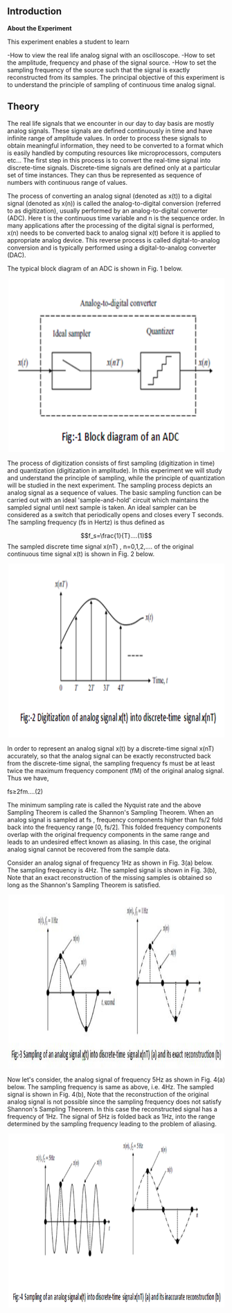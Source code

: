 ## Introduction

**About the Experiment**


This experiment enables a student to learn

-How to view the real life analog signal with an oscilloscope.
-How to set the amplitude, frequency and phase of the signal source.
-How to set the sampling frequency of the source such that the signal is exactly reconstructed from its samples.
The principal objective of this experiment is to understand the principle of sampling of continuous time analog signal.


## Theory

                        
The real life signals that we encounter in our day to day basis are mostly analog signals. These signals are defined continuously in time and have infinite range of amplitude values. In order to process these signals to obtain meaningful information, they need to be converted to a format which is easily handled by computing resources like microprocessors, computers etc... The first step in this process is to convert the real-time signal into discrete-time signals. Discrete-time signals are defined only at a particular set of time instances. They can thus be represented as sequence of numbers with continuous range of values.

The process of converting an analog signal (denoted as x(t)) to a digital signal (denoted as x(n)) is called the analog-to-digital conversion (referred to as digitization), usually performed by an analog-to-digital converter (ADC). Here t is the continuous time variable and n is the sequence order. In many applications after the processing of the digital signal is performed, x(n) needs to be converted back to analog signal x(t) before it is applied to appropriate analog device. This reverse process is called digital-to-analog conversion and is typically performed using a digital-to-analog converter (DAC).

The typical block diagram of an ADC is shown in Fig. 1 below. <br />
                            <div align="center">
                            <img src="images/exp1.jpg" style="width:500px;height:400px;" /> 
                            <br />
                            </div>
 

The process of digitization consists of first sampling (digitization in time) and quantization (digitization in amplitude). In this experiment we will study and understand the principle of sampling, while the principle of quantization will be studied in the next experiment. The sampling process depicts an analog signal as a sequence of values. The basic sampling function can be carried out with an ideal 'sample-and-hold' circuit which maintains the sampled signal until next sample is taken. An ideal sampler can be considered as a switch that periodically opens and closes every T seconds. The sampling frequency (fs in Hertz) is thus defined as

$$f_s=\frac{1}{T}....(1)$$
The sampled discrete time signal x(nT) , n=0,1,2,.... of the original continuous time signal x(t) is shown in Fig. 2 below.<br/>

<div align="center">
                            <img src="images/expt1Fig2.png" style="width:500px;height:400px;" /> 
                            <br />
                            </div>
                            
In order to represent an analog signal x(t) by a discrete-time signal x(nT) accurately, so that the analog signal can be exactly reconstructed back from the discrete-time signal, the sampling frequency fs must be at least twice the maximum frequency component (fM) of the original analog signal. Thus we have, </br>

fs≥2fm....(2) </br>

The minimum sampling rate is called the Nyquist rate and the above Sampling Theorem is called the Shannon's Sampling Theorem. When an analog signal is sampled at fs , frequency components higher than fs/2 fold back into the frequency range [0, fs/2]. This folded frequency components overlap with the original frequency components in the same range and leads to an undesired effect known as aliasing. In this case, the original analog signal cannot be recovered from the sample data.

Consider an analog signal of frequency 1Hz as shown in Fig. 3(a) below. The sampling frequency is 4Hz. The sampled signal is shown in Fig. 3(b), Note that an exact reconstruction of the missing samples is obtained so long as the Shannon's Sampling Theorem is satisfied. <br />

<div align="center">
                            <img src="images/abc1.jpg" style="width:500px;height:400px;" /> 
                            <br />
                            </div>


Now let's consider, the analog signal of frequency 5Hz as shown in Fig. 4(a) below. The sampling frequency is same as above, i.e. 4Hz. The sampled signal is shown in Fig. 4(b), Note that the reconstruction of the original analog signal is not possible since the sampling frequency does not satisfy Shannon's Sampling Theorem. In this case the reconstructed signal has a frequency of 1Hz. The signal of 5Hz is folded back as 1Hz, into the range determined by the sampling frequency leading to the problem of aliasing. <br/>


<div align="center">
                            <img src="images/abc2.png" style="width:500px;height:400px;" /> 
                            <br />
                            </div>


     
</div>                           


 <script id="MathJax-script" async src="https://cdn.jsdelivr.net/npm/mathjax@3.2.2/es5/tex-mml-chtml.js"></script>    
 
